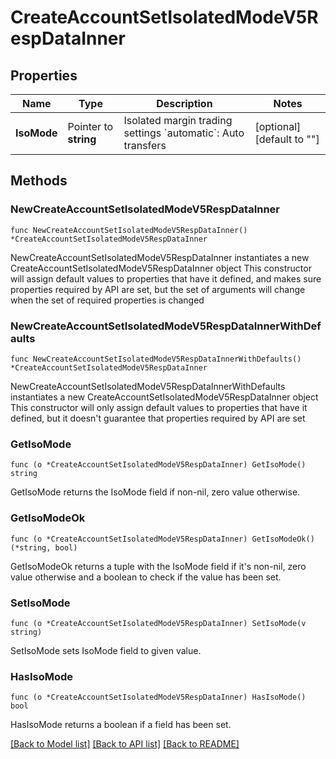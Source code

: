 # CreateAccountSetIsolatedModeV5RespDataInner

## Properties

Name | Type | Description | Notes
------------ | ------------- | ------------- | -------------
**IsoMode** | Pointer to **string** | Isolated margin trading settings  &#x60;automatic&#x60;: Auto transfers | [optional] [default to ""]

## Methods

### NewCreateAccountSetIsolatedModeV5RespDataInner

`func NewCreateAccountSetIsolatedModeV5RespDataInner() *CreateAccountSetIsolatedModeV5RespDataInner`

NewCreateAccountSetIsolatedModeV5RespDataInner instantiates a new CreateAccountSetIsolatedModeV5RespDataInner object
This constructor will assign default values to properties that have it defined,
and makes sure properties required by API are set, but the set of arguments
will change when the set of required properties is changed

### NewCreateAccountSetIsolatedModeV5RespDataInnerWithDefaults

`func NewCreateAccountSetIsolatedModeV5RespDataInnerWithDefaults() *CreateAccountSetIsolatedModeV5RespDataInner`

NewCreateAccountSetIsolatedModeV5RespDataInnerWithDefaults instantiates a new CreateAccountSetIsolatedModeV5RespDataInner object
This constructor will only assign default values to properties that have it defined,
but it doesn't guarantee that properties required by API are set

### GetIsoMode

`func (o *CreateAccountSetIsolatedModeV5RespDataInner) GetIsoMode() string`

GetIsoMode returns the IsoMode field if non-nil, zero value otherwise.

### GetIsoModeOk

`func (o *CreateAccountSetIsolatedModeV5RespDataInner) GetIsoModeOk() (*string, bool)`

GetIsoModeOk returns a tuple with the IsoMode field if it's non-nil, zero value otherwise
and a boolean to check if the value has been set.

### SetIsoMode

`func (o *CreateAccountSetIsolatedModeV5RespDataInner) SetIsoMode(v string)`

SetIsoMode sets IsoMode field to given value.

### HasIsoMode

`func (o *CreateAccountSetIsolatedModeV5RespDataInner) HasIsoMode() bool`

HasIsoMode returns a boolean if a field has been set.


[[Back to Model list]](../README.md#documentation-for-models) [[Back to API list]](../README.md#documentation-for-api-endpoints) [[Back to README]](../README.md)



